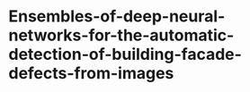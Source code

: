 # Ensembles-of-deep-neural-networks-for-the-automatic-detection-of-building-facade-defects-from-images